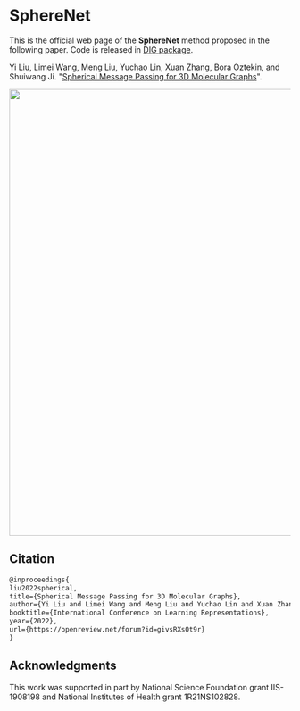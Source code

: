# SphereNet

This is the official web page of the **SphereNet** method proposed in the following paper. Code is released in [DIG package](https://github.com/divelab/DIG/tree/dig-stable/dig/threedgraph/method/spherenet).

Yi Liu, Limei Wang, Meng Liu, Yuchao Lin, Xuan Zhang, Bora Oztekin, and Shuiwang Ji. "[Spherical Message Passing for 3D Molecular Graphs](https://openreview.net/forum?id=givsRXsOt9r)".

<p align="center">
<img src="https://github.com/divelab/AIRS/blob/main/OpenMol/SphereNet/assets/spherenet.png" width="800" class="center" alt=""/>
    <br/>
</p>

## Citation
```latex
@inproceedings{
liu2022spherical,
title={Spherical Message Passing for 3D Molecular Graphs},
author={Yi Liu and Limei Wang and Meng Liu and Yuchao Lin and Xuan Zhang and Bora Oztekin and Shuiwang Ji},
booktitle={International Conference on Learning Representations},
year={2022},
url={https://openreview.net/forum?id=givsRXsOt9r}
}
```

## Acknowledgments
This work was supported in part by National Science Foundation grant IIS-1908198 and National Institutes of Health grant 1R21NS102828.
